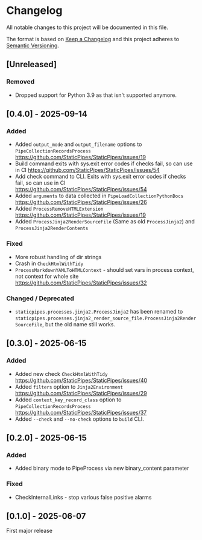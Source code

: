 # Changelog
All notable changes to this project will be documented in this file.

The format is based on [Keep a Changelog](http://keepachangelog.com/en/1.0.0/)
and this project adheres to [Semantic Versioning](http://semver.org/spec/v2.0.0.html).

## [Unreleased]

### Removed

- Dropped support for Python 3.9 as that isn't supported anymore.

## [0.4.0] - 2025-09-14

### Added

- Added `output_mode` and `output_filename` options to `PipeCollectionRecordsProcess` https://github.com/StaticPipes/StaticPipes/issues/19
- Build command exits with sys.exit error codes if checks fail, so can use in CI https://github.com/StaticPipes/StaticPipes/issues/54
- Add check command to CLI. Exits with sys.exit error codes if checks fail, so can use in CI https://github.com/StaticPipes/StaticPipes/issues/54
- Added `arguments` to data collected in `PipeLoadCollectionPythonDocs` https://github.com/StaticPipes/StaticPipes/issues/26
- Added `ProcessRemoveHTMLExtension` https://github.com/StaticPipes/StaticPipes/issues/19
- Added `ProcessJinja2RenderSourceFile` (Same as old `ProcessJinja2`) and `ProcessJinja2RenderContents`

### Fixed

- More robust handling of dir strings
- Crash in `CheckHtmlWithTidy`
- `ProcessMarkdownYAMLToHTMLContext` - should set vars in process context, not context for whole site https://github.com/StaticPipes/StaticPipes/issues/32

### Changed / Deprecated

- `staticpipes.processes.jinja2.ProcessJinja2` has been renamed to `staticpipes.processes.jinja2_render_source_file.ProcessJinja2RenderSourceFile`, 
  but the old name still works.

## [0.3.0] - 2025-06-15

### Added

- Added new check `CheckHtmlWithTidy` https://github.com/StaticPipes/StaticPipes/issues/40
- Added `filters` option to `Jinja2Environment` https://github.com/StaticPipes/StaticPipes/issues/29
- Added `context_key_record_class` option to `PipeCollectionRecordsProcess` https://github.com/StaticPipes/StaticPipes/issues/37
- Added `--check` and `--no-check` options to `build` CLI.

## [0.2.0] - 2025-06-15

### Added

- Added binary mode to PipeProcess via new binary_content parameter

### Fixed

- CheckInternalLinks - stop various false positive alarms

## [0.1.0] - 2025-06-07

First major release

